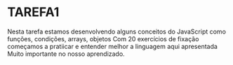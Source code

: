 # TAREFA1
Nesta tarefa estamos desenvolvendo alguns conceitos do JavaScript como funções, condições, arrays, objetos 
Com 20 exercícios de fixação começamos a pratiicar e entender melhor a linguagem aqui apresentada
Muito importante no nosso aprendizado.
